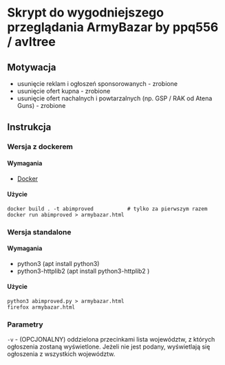 # Skrypt do wygodniejszego przeglądania ArmyBazar by ppq556 / avltree

## Motywacja
- usunięcie reklam i ogłoszeń sponsorowanych - zrobione
- usunięcie ofert kupna - zrobione
- usunięcie ofert nachalnych i powtarzalnych (np. GSP / RAK od Atena Guns) - zrobione

## Instrukcja

### Wersja z dockerem

#### Wymagania
- [Docker](https://docs.docker.com/install/)

#### Użycie
```shell script
docker build . -t abimproved           # tylko za pierwszym razem
docker run abimproved > armybazar.html
```

### Wersja standalone

#### Wymagania
- python3 (apt install python3)
- python3-httplib2 (apt install python3-httplib2 )

#### Użycie
```shell script
python3 abimproved.py > armybazar.html
firefox armybazar.html
```

### Parametry
``` -v ``` - (OPCJONALNY) oddzielona przecinkami lista województw, z których ogłoszenia zostaną wyświetlone. Jeżeli nie jest podany, wyświetlają się ogłoszenia z wszystkich województw.